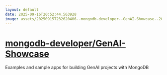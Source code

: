 ```yaml
---
layout: default
date: 2025-09-16T20:52:44.563928
image: assets/20250915T232620406--mongodb-developer--GenAI-Showcase--20250915T233027038--cropped.png
---
```


# [mongodb-developer/GenAI-Showcase](https://github.com/mongodb-developer/GenAI-Showcase)

Examples and sample apps for building GenAI projects with MongoDB
